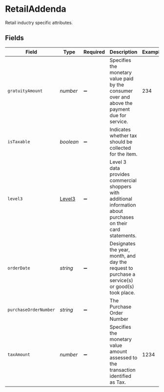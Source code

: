 # RetailAddenda

Retail inductry specific attributes.


## Fields

| Field                                                                                                           | Type                                                                                                            | Required                                                                                                        | Description                                                                                                     | Example                                                                                                         |
| --------------------------------------------------------------------------------------------------------------- | --------------------------------------------------------------------------------------------------------------- | --------------------------------------------------------------------------------------------------------------- | --------------------------------------------------------------------------------------------------------------- | --------------------------------------------------------------------------------------------------------------- |
| `gratuityAmount`                                                                                                | *number*                                                                                                        | :heavy_minus_sign:                                                                                              | Specifies the monetary value paid by the consumer over and above the payment due for service.                   | 234                                                                                                             |
| `isTaxable`                                                                                                     | *boolean*                                                                                                       | :heavy_minus_sign:                                                                                              | Indicates whether tax should be collected for the item.                                                         |                                                                                                                 |
| `level3`                                                                                                        | [Level3](../../models/shared/level3.md)                                                                         | :heavy_minus_sign:                                                                                              | Level 3 data provides commercial shoppers with additional information about purchases on their card statements. |                                                                                                                 |
| `orderDate`                                                                                                     | *string*                                                                                                        | :heavy_minus_sign:                                                                                              | Designates the year, month, and day the request to purchase a service(s) or good(s) took place.                 |                                                                                                                 |
| `purchaseOrderNumber`                                                                                           | *string*                                                                                                        | :heavy_minus_sign:                                                                                              | The Purchase Order Number                                                                                       |                                                                                                                 |
| `taxAmount`                                                                                                     | *number*                                                                                                        | :heavy_minus_sign:                                                                                              | Specifies the monetary value amount assessed to the transaction identified as Tax.                              | 1234                                                                                                            |